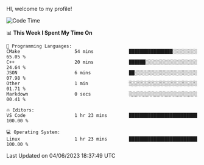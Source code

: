 HI, welcome to my profile!
<!--START_SECTION:waka-->
![Code Time](http://img.shields.io/badge/Code%20Time-849%20hrs%2031%20mins-blue)

📊 **This Week I Spent My Time On** 

```text
💬 Programming Languages: 
CMake                    54 mins             ████████████████░░░░░░░░░   65.05 % 
C++                      20 mins             ██████░░░░░░░░░░░░░░░░░░░   24.64 % 
JSON                     6 mins              ██░░░░░░░░░░░░░░░░░░░░░░░   07.98 % 
Other                    1 min               ░░░░░░░░░░░░░░░░░░░░░░░░░   01.71 % 
Markdown                 0 secs              ░░░░░░░░░░░░░░░░░░░░░░░░░   00.41 % 

🔥 Editors: 
VS Code                  1 hr 23 mins        █████████████████████████   100.00 % 

💻 Operating System: 
Linux                    1 hr 23 mins        █████████████████████████   100.00 % 
```


 Last Updated on 04/06/2023 18:37:49 UTC
<!--END_SECTION:waka-->
